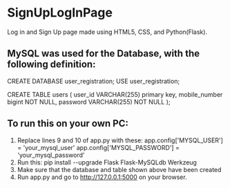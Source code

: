 # SignUpLogInPage
Log in and Sign Up page made using HTML5, CSS, and Python(Flask).

MySQL was used for the Database, with the following definition:
------------------------------------
CREATE DATABASE user_registration;
USE user_registration;

CREATE TABLE users (
    user_id VARCHAR(255) primary key,
    mobile_number bigint NOT NULL,
    password VARCHAR(255) NOT NULL
);

To run this on your own PC:
----------------------------------
1. Replace lines 9 and 10 of app.py with these:
       app.config['MYSQL_USER'] = 'your_mysql_user'
       app.config['MYSQL_PASSWORD'] = 'your_mysql_password'
2. Run this:
       pip install --upgrade Flask Flask-MySQLdb Werkzeug
3. Make sure that the database and table shown above have been created
4. Run app.py and go to http://127.0.0.1:5000 on your browser.



